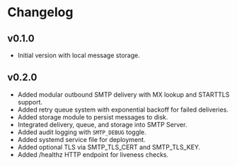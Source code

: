 # Changelog

## v0.1.0
- Initial version with local message storage.

## v0.2.0
- Added modular outbound SMTP delivery with MX lookup and STARTTLS support.
- Added retry queue system with exponential backoff for failed deliveries.
- Added storage module to persist messages to disk.
- Integrated delivery, queue, and storage into SMTP Server.
- Added audit logging with `SMTP_DEBUG` toggle.
- Added systemd service file for deployment.
- Added optional TLS via SMTP_TLS_CERT and SMTP_TLS_KEY.
- Added /healthz HTTP endpoint for liveness checks.
